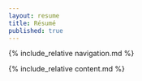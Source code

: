 ```yaml
---
layout: resume
title: Résumé
published: true
---
```


<!-- Navigation-->
{% include_relative navigation.md %}
<!-- Employment Note-->
<!-- {% include_relative employment-note.md %} -->
<!-- Page Content-->
{% include_relative content.md %}